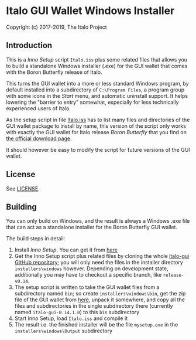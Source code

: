 # Italo GUI Wallet Windows Installer #

Copyright (c) 2017-2019, The Italo Project

## Introduction ##

This is a *Inno Setup* script `Italo.iss` plus some related files
that allows you to build a standalone Windows installer (.exe) for
the GUI wallet that comes with the Boron Butterfly release of Italo.

This turns the GUI wallet into a more or less standard Windows program,
by default installed into a subdirectory of `C:\Program Files`, a
program group with some icons in the *Start* menu, and automatic
uninstall support. It helps lowering the "barrier to entry"
somewhat, especially for less technically experienced users of
Italo.

As the setup script in file [Italo.iss](Italo.iss) has to list many
files and directories of the GUI wallet package to install by name,
this version of the script only works with exactly the GUI wallet
for Italo release *Boron Butterfly* that you find on
[the official download page](https://getitalo.org/downloads/).

It should however be easy to modify the script for future
versions of the GUI wallet.

## License ##

See [LICENSE](LICENSE).

## Building ##

You can only build on Windows, and the result is always a
Windows .exe file that can act as a standalone installer for the
Boron Butterfly GUI wallet.

The build steps in detail:

1. Install *Inno Setup*. You can get it from [here](http://www.jrsoftware.org/isdl.php)
2. Get the Inno Setup script plus related files by cloning the whole [italo-gui GitHub repository](https://github.com/italo-project/italo-gui); you will only need the files in the installer directory `installers\windows` however. Depending on development state, additionally you may have to checkout a specific branch, like `release-v0.14`.
3. The setup script is written to take the GUI wallet files from a subdirectory named `bin`; so create `installers\windows\bin`, get the zip file of the GUI wallet from [here](https://getitalo.org/downloads/), unpack it somewhere, and copy all the files and subdirectories in the single subdirectory there (currently named `italo-gui-0.14.1.0`) to this `bin` subdirectory
4. Start Inno Setup, load `Italo.iss` and compile it
5. The result i.e. the finished installer will be the file `mysetup.exe` in the `installers\windows\Output` subdirectory 

